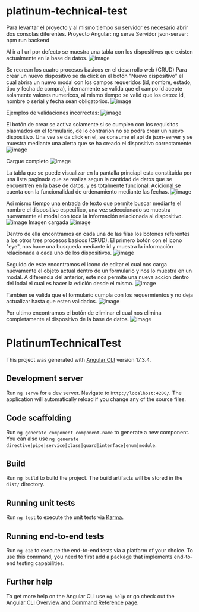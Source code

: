 # platinum-technical-test
Para levantar el proyecto y al mismo tiempo su servidor es necesario abrir dos consolas diferentes.
Proyecto Angular: ng serve
Servidor json-server: npm run backend

Al ir a l url por defecto se muestra una tabla con los dispositivos que existen actualmente en la base de datos.
![image](https://github.com/YeisonMolanoL/platinum-technical-test/assets/167223294/0ed72828-b00c-4732-8a15-5b54d755512f)

Se recrean los cuatro procesos basicos en el desarrollo web (CRUD)
Para crear un nuevo dispositivo se da click en el botón "Nuevo dispositivo" el cual abrira un nuevo modal con los campos requeridos (id, nombre, estado, tipo y fecha de compra), internamente se valida que el campo id acepte solamente valores numericos, al mismo tiempo se valid que los datos: id, nombre o serial y fecha sean obligatorios.
![image](https://github.com/YeisonMolanoL/platinum-technical-test/assets/167223294/e7dd21b5-f6ec-4f5c-a736-b9e48222972e)

Ejemplos de validaciones incorrectas:
![image](https://github.com/YeisonMolanoL/platinum-technical-test/assets/167223294/fe44d751-5244-4cd0-ab7d-b3071a9ad815)


El botón de crear se activa solamente si se cumplen con los requisitos plasmados en el formulario, de lo contrarion no se podra crear un nuevo dispositivo. Una vez se da click en el, se consume el api de json-server y se muestra mediante una alerta que se ha creado el dispositivo correctamente.
![image](https://github.com/YeisonMolanoL/platinum-technical-test/assets/167223294/edab468e-785f-4d45-bc1d-c5ed8af1dd8a)

Cargue completo 
![image](https://github.com/YeisonMolanoL/platinum-technical-test/assets/167223294/439de7a4-3fd8-46f3-9d0f-c0d98132b79f)

La tabla que se puede visualizar en la pantalla princiapl esta constituida por una lista paginada que se realiza segun la cantidad de datos que se encuentren en la base de datos, y es totalmente funcional. Acicional se cuenta con la funcionalidad de ordenamiento mediante las fechas.
![image](https://github.com/YeisonMolanoL/platinum-technical-test/assets/167223294/51c49a9c-2803-4fb3-98d1-916877b9258e)


Asi mismo tiempo una entrada de texto que permite buscar mediante el nombre el dispositivo especifico, una vez seleccionado se muestra nuevamente el modal con toda la información relacionada al dispositivo.
![image](https://github.com/YeisonMolanoL/platinum-technical-test/assets/167223294/d1b276f7-a08a-444e-a7c5-f645a7dfff3d)
Imagen cargada
![image](https://github.com/YeisonMolanoL/platinum-technical-test/assets/167223294/1a78c408-b0e2-43ed-a50b-507114824d5d)

Dentro de ella encontramos en cada una de las filas los botones referentes a los otros tres procesos basicos (CRUD).
El primero botón con el icono "eye", nos hace una busqueda mediante id y muestra la información relacionada a cada uno de los dispositivos.
![image](https://github.com/YeisonMolanoL/platinum-technical-test/assets/167223294/d28b5e02-23c0-4455-9a10-918ffaa8c765)

Seguido de este encontramos el icono de editar el cual nos carga nuevamente el objeto actual dentro de un formulario y nos lo muestra en un modal. A diferencia del anterior, este nos permite una nueva accion dentro del lodal el cual es hacer la edición desde el mismo.
![image](https://github.com/YeisonMolanoL/platinum-technical-test/assets/167223294/9b51135e-6110-4a9b-b272-8de8185de5c5)

Tambien se valida que el formulario cumpla con los requermientos y no deja actualizar hasta que esten validados.
![image](https://github.com/YeisonMolanoL/platinum-technical-test/assets/167223294/0b1958ea-1948-44d8-a3bb-cc2377ac3f36)

Por ultimo encontramos el botón de eliminar el cual nos elimina completamente el dispositivo de la base de datos.
![image](https://github.com/YeisonMolanoL/platinum-technical-test/assets/167223294/6ddfb724-2b03-444c-9544-fec29b1f9a88)






# PlatinumTechnicalTest

This project was generated with [Angular CLI](https://github.com/angular/angular-cli) version 17.3.4.

## Development server

Run `ng serve` for a dev server. Navigate to `http://localhost:4200/`. The application will automatically reload if you change any of the source files.

## Code scaffolding

Run `ng generate component component-name` to generate a new component. You can also use `ng generate directive|pipe|service|class|guard|interface|enum|module`.

## Build

Run `ng build` to build the project. The build artifacts will be stored in the `dist/` directory.

## Running unit tests

Run `ng test` to execute the unit tests via [Karma](https://karma-runner.github.io).

## Running end-to-end tests

Run `ng e2e` to execute the end-to-end tests via a platform of your choice. To use this command, you need to first add a package that implements end-to-end testing capabilities.

## Further help

To get more help on the Angular CLI use `ng help` or go check out the [Angular CLI Overview and Command Reference](https://angular.io/cli) page.
